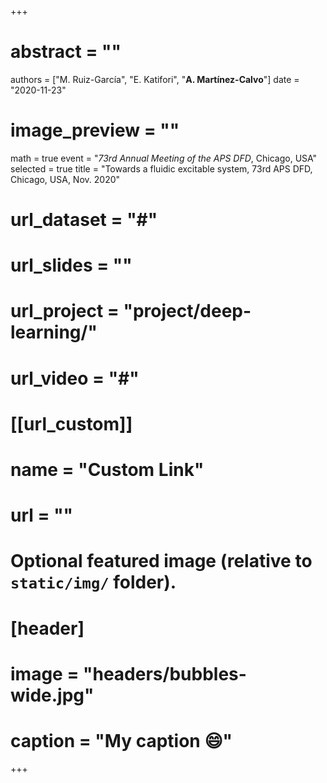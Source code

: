 +++
# abstract = ""
authors = ["M. Ruiz-García", "E. Katifori", "**A. Martínez-Calvo**"]
date = "2020-11-23"
# image_preview = ""
math = true
event = "_73rd Annual Meeting of the APS DFD_, Chicago, USA"
selected = true
title = "Towards a fluidic excitable system, 73rd APS DFD, Chicago, USA, Nov. 2020"
# url_dataset = "#"
# url_slides = ""
# url_project = "project/deep-learning/"
# url_video = "#"

# [[url_custom]]
 # name = "Custom Link"
 # url = ""

# Optional featured image (relative to `static/img/` folder).
# [header]
# image = "headers/bubbles-wide.jpg"
# caption = "My caption :smile:"

+++
